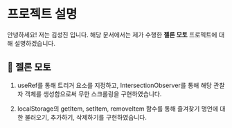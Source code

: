 # 프로젝트 설명

안녕하세요! 저는 김성진 입니다.
해당 문서에서는 제가 수행한 **젤론 모토** 프로젝트에 대해 설명하겠습니다.

## 📖 젤론 모토

1. useRef를 통해 트리거 요소를 지정하고, IntersectionObserver를 통해 해당 관찰자 객체를 생성함으로써 무한 스크롤링을 구현하였습니다.

2. localStorage의 getItem, setItem, removeItem 함수를 통해 즐겨찾기 명언에 대한 불러오기, 추가하기, 삭제하기를 구현하였습니다.
